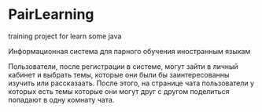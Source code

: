 # PairLearning
training project for learn some java

Информационная система для парного обучения иностранным языкам

Пользователи, после регистрации в системе, могут зайти в личный кабинет и выбрать темы, которые они были бы заинтересованны изучить или рассказаать. После этого, на странице чата пользователи у которых есть темы которые они могут друг с другом поделиться попадают в одну комнату чата.
